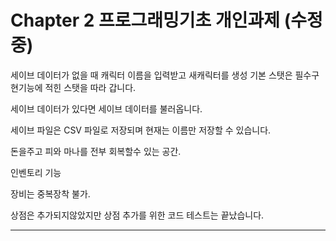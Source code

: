 # Chapter 2 프로그래밍기초 개인과제 (수정중)




세이브 데이터가 없을 때 캐릭터 이름을 입력받고 새캐릭터를 생성
기본 스탯은 필수구현기능에 적힌 스탯을 따라 갑니다.

세이브 데이터가 있다면 세이브 데이터를 불러옵니다.

세이브 파일은 CSV 파일로 저장되며 현재는 이름만 저장할 수 있습니다.


돈을주고 피와 마나를 전부 회복할수 있는 공간.

인벤토리 기능

장비는 중복장착 불가.

상점은 추가되지않았지만 상점 추가를 위한 코드 테스트는 끝났습니다.


--------
